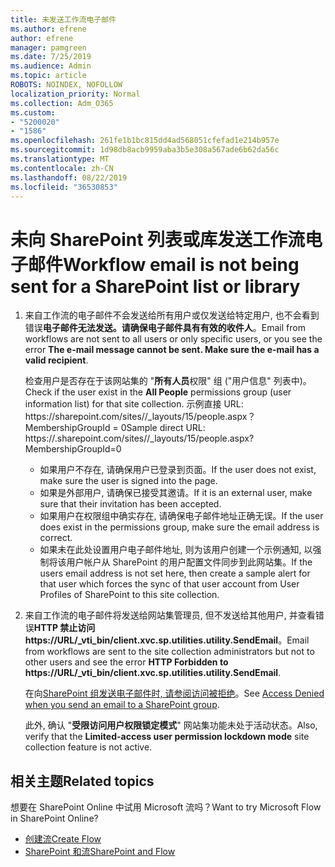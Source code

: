 ```yaml
---
title: 未发送工作流电子邮件
ms.author: efrene
author: efrene
manager: pamgreen
ms.date: 7/25/2019
ms.audience: Admin
ms.topic: article
ROBOTS: NOINDEX, NOFOLLOW
localization_priority: Normal
ms.collection: Adm_O365
ms.custom:
- "5200020"
- "1586"
ms.openlocfilehash: 261fe1b1bc815dd4ad568051cfefad1e214b957e
ms.sourcegitcommit: 1d98db8acb9959aba3b5e308a567ade6b62da56c
ms.translationtype: MT
ms.contentlocale: zh-CN
ms.lasthandoff: 08/22/2019
ms.locfileid: "36530853"
---
```

# <a name="workflow-email-is-not-being-sent-for-a-sharepoint-list-or-library"></a><span data-ttu-id="07fda-102">未向 SharePoint 列表或库发送工作流电子邮件</span><span class="sxs-lookup"><span data-stu-id="07fda-102">Workflow email is not being sent for a SharePoint list or library</span></span>

1. <span data-ttu-id="07fda-103">来自工作流的电子邮件不会发送给所有用户或仅发送给特定用户, 也不会看到错误**电子邮件无法发送。请确保电子邮件具有有效的收件人**。</span><span class="sxs-lookup"><span data-stu-id="07fda-103">Email from workflows are not sent to all users or only specific users, or you see the error **The e-mail message cannot be sent. Make sure the e-mail has a valid recipient**.</span></span>

    <span data-ttu-id="07fda-104">检查用户是否存在于该网站集的 "**所有人员**权限" 组 ("用户信息" 列表中)。</span><span class="sxs-lookup"><span data-stu-id="07fda-104">Check if the user exist in the **All People** permissions group (user information list) for that site collection.</span></span>  <span data-ttu-id="07fda-105">示例直接 URL: https://<tenant>sharepoint.com/sites/<sitename>/_layouts/15/people.aspx？MembershipGroupId = 0</span><span class="sxs-lookup"><span data-stu-id="07fda-105">Sample direct URL: https://<tenant>.sharepoint.com/sites/<sitename>/_layouts/15/people.aspx?MembershipGroupId=0</span></span>

    - <span data-ttu-id="07fda-106">如果用户不存在, 请确保用户已登录到页面。</span><span class="sxs-lookup"><span data-stu-id="07fda-106">If the user does not exist, make sure the user is signed into the page.</span></span> 
    - <span data-ttu-id="07fda-107">如果是外部用户, 请确保已接受其邀请。</span><span class="sxs-lookup"><span data-stu-id="07fda-107">If it is an external user, make sure that their invitation has been accepted.</span></span>
    - <span data-ttu-id="07fda-108">如果用户在权限组中确实存在, 请确保电子邮件地址正确无误。</span><span class="sxs-lookup"><span data-stu-id="07fda-108">If the user does exist in the permissions group, make sure the email address is correct.</span></span>
    - <span data-ttu-id="07fda-109">如果未在此处设置用户电子邮件地址, 则为该用户创建一个示例通知, 以强制将该用户帐户从 SharePoint 的用户配置文件同步到此网站集。</span><span class="sxs-lookup"><span data-stu-id="07fda-109">If the users email address is not set here, then create a sample alert for that user which forces the sync of that user account from User Profiles of SharePoint to this site collection.</span></span>
 
2. <span data-ttu-id="07fda-110">来自工作流的电子邮件将发送给网站集管理员, 但不发送给其他用户, 并查看错误**HTTP 禁止访问<span>https:</span>//URL/_vti_bin/client.xvc.sp.utilities.utility.SendEmail**。</span><span class="sxs-lookup"><span data-stu-id="07fda-110">Email from workflows are sent to the site collection administrators but not to other users and see the error **HTTP Forbidden to <span>https:</span>//URL/_vti_bin/client.xvc.sp.utilities.utility.SendEmail**.</span></span>
 

    <span data-ttu-id="07fda-111">在向[SharePoint 组发送电子邮件时, 请参阅访问被拒绝](https://docs.microsoft.com/sharepoint/support/sharing-and-permissions/access-denied-when-send-an-email-to-groups)。</span><span class="sxs-lookup"><span data-stu-id="07fda-111">See [Access Denied when you send an email to a SharePoint group](https://docs.microsoft.com/sharepoint/support/sharing-and-permissions/access-denied-when-send-an-email-to-groups).</span></span>

    <span data-ttu-id="07fda-112">此外, 确认 "**受限访问用户权限锁定模式**" 网站集功能未处于活动状态。</span><span class="sxs-lookup"><span data-stu-id="07fda-112">Also, verify that the **Limited-access user permission lockdown mode** site collection feature is not active.</span></span>


## <a name="related-topics"></a><span data-ttu-id="07fda-113">相关主题</span><span class="sxs-lookup"><span data-stu-id="07fda-113">Related topics</span></span>
<span data-ttu-id="07fda-114">想要在 SharePoint Online 中试用 Microsoft 流吗？</span><span class="sxs-lookup"><span data-stu-id="07fda-114">Want to try Microsoft Flow in SharePoint Online?</span></span>
- [<span data-ttu-id="07fda-115">创建流</span><span class="sxs-lookup"><span data-stu-id="07fda-115">Create Flow</span></span>](https://support.office.com/article/Create-a-flow-for-a-list-or-library-in-SharePoint-Online-or-OneDrive-for-Business-a9c3e03b-0654-46af-a254-20252e580d01) 
- [<span data-ttu-id="07fda-116">SharePoint 和流</span><span class="sxs-lookup"><span data-stu-id="07fda-116">SharePoint and Flow</span></span>](https://flow.microsoft.com/blog/sharepoint-and-flow/) 


